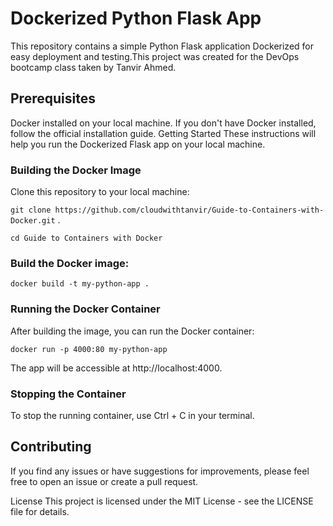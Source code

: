# Dockerized Python Flask App
This repository contains a simple Python Flask application Dockerized for easy deployment and testing.This project was created for the DevOps bootcamp class taken by Tanvir Ahmed.

## Prerequisites
Docker installed on your local machine. If you don't have Docker installed, follow the official installation guide.
Getting Started
These instructions will help you run the Dockerized Flask app on your local machine.

### Building the Docker Image

Clone this repository to your local machine:

``` git clone https://github.com/cloudwithtanvir/Guide-to-Containers-with-Docker.git ``` .

``` cd Guide to Containers with Docker ```

### Build the Docker image:


``` docker build -t my-python-app . ```

### Running the Docker Container

After building the image, you can run the Docker container:

```docker run -p 4000:80 my-python-app ```

The app will be accessible at http://localhost:4000.

### Stopping the Container
To stop the running container, use Ctrl + C in your terminal.


## Contributing
If you find any issues or have suggestions for improvements, please feel free to open an issue or create a pull request.

License
This project is licensed under the MIT License - see the LICENSE file for details.